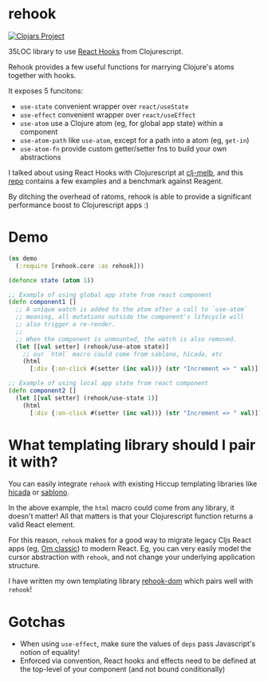 # rehook

[![Clojars Project](https://img.shields.io/clojars/v/wavejumper/rehook.svg)](https://clojars.org/wavejumper/rehook)

35LOC library to use [React Hooks](https://reactjs.org/docs/hooks-intro.html) from Clojurescript.

Rehook provides a few useful functions for marrying Clojure's atoms together with hooks.

It exposes 5 funcitons:

- `use-state` convenient wrapper over `react/useState`
- `use-effect` convenient wrapper over `react/useEffect`
- `use-atom` use a Clojure atom (eg, for global app state) within a component
- `use-atom-path` like `use-atom`, except for a path into a atom (eg, `get-in`)
- `use-atom-fn` provide custom getter/setter fns to build your own abstractions


I talked about using React Hooks with Clojurescript at [clj-melb](https://www.meetup.com/en-AU/clj-melb/), and this [repo](https://github.com/wavejumper/rehook-examples) contains a few examples and a benchmark against Reagent.

By ditching the overhead of ratoms, rehook is able to provide a significant performance boost to Clojurescript apps :)

# Demo

```clojure
(ns demo
  (:require [rehook.core :as rehook]))

(defonce state (atom 1))

;; Example of using global app state from react component
(defn component1 []
  ;; A unique watch is added to the atom after a call to `use-atom` 
  ;; meaning, all mutations outside the component's lifecycle will
  ;; also trigger a re-render.
  ;;
  ;; When the component is unmounted, the watch is also removed. 
  (let [[val setter] (rehook/use-atom state)]
    ;; our `html` macro could come from sablono, hicada, etc
    (html
      [:div {:on-click #(setter (inc val))} (str "Increment => " val)])))

;; Example of using local app state from react component
(defn component2 []
  (let [[val setter] (rehook/use-state 1)]
    (html
      [:div {:on-click #(setter (inc val))} (str "Increment => " val)])))
```

# What templating library should I pair it with?

You can easily integrate `rehook` with existing Hiccup templating libraries like [hicada](https://github.com/rauhs/hicada) or [sablono](https://github.com/r0man/sablono). 

In the above example, the `html` macro could come from any library, it doesn't matter! All that matters is that your Clojurescript function returns a valid React element.

For this reason, `rehook` makes for a good way to migrate legacy Cljs React apps (eg, [Om classic](https://github.com/omcljs/om)) to modern React. Eg, you can very easily model the cursor abstraction with `rehook`, and not change your underlying application structure. 

I have written my own templating library [rehook-dom](https://github.com/wavejumper/rehook-dom) which pairs well with `rehook`!

# Gotchas

* When using `use-effect`, make sure the values of `deps` pass Javascript's notion of equality! 
* Enforced via convention, React hooks and effects need to be defined at the top-level of your component (and not bound conditionally) 
